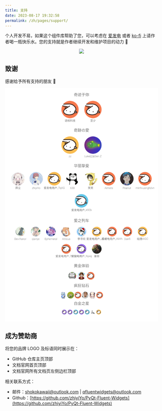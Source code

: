 ```yaml
---
title: 支持
date: 2023-08-17 19:32:58
permalink: /zh/pages/support/
---
```


个人开发不易，如果这个组件库帮助了您，可以考虑在 [爱发电](https://afdian.net/a/zhiyiYo) 或者 [ko-fi](https://ko-fi.com/zhiyiYo) 上请作者喝一瓶快乐水。您的支持就是作者继续开发和维护项目的动力 🥰

<p align="center">
  <img src='/img/aifadian.png' style="height: 460px"/>
</p>



## 致谢
感谢给予所有支持的朋友 💖

<p align="center">
  <img src='https://raw.githubusercontent.com/zhiyiYo/Sponsors/main/sponsors.svg'/>
</p>

## 成为赞助商

将您的品牌 LOGO 及标语同时展示在：

- GitHub 仓库主页顶部
- 文档官网首页顶部
- 文档官网所有文档页左侧边栏顶部

相关联系方式：

- 邮件：[shokokawaii@outlook.com](mailto:jobob@qq.com) | [qfluentwidgets@outlook.com](mailto:koyangslash@gmail.com)
- Github：[https://github.com/zhiyiYo/PyQt-Fluent-Widgets](https://github.com/zhiyiYo/PyQt-Fluent-Widgets)
